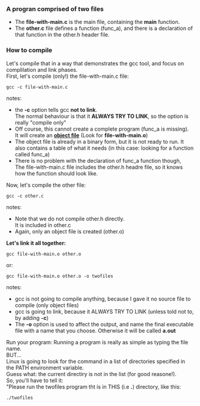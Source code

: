 ### A progran comprised of two files

- The **file-with-main.c** is the main file, containing the **main** function.
- The **other.c** file defines a function (func_a), and there is a declaration of that function in the other.h header file.

### How to compile

Let's compile that in a way that demonstrates the gcc tool, and focus on complilation and link phases.  
First, let's compile (only!) the file-with-main.c file:
```
gcc -c file-with-main.c
```

notes:
- the **-c** option tells gcc **not to link**.  
The normal behaviour is that it **ALWAYS TRY TO LINK**, so the option is really "compile only"
- Off course, this cannot create a complete program (func_a is missing).  
It will create an [**object file**](https://en.wikipedia.org/wiki/Object_file) (Look for **file-with-main.o**)
- The object file is already in a binary form, but it is not ready to run. It also contains a table of what it needs (in this case: looking for a function called func_a)
- There is no problem with the declaration of func_a function though,  
The file-with-main.c file includes the other.h headre file, so it knows how the function should look like.

Now, let's compile the other file:
```
gcc -c other.c
```
notes:
- Note that we do not compile other.h directly.  
It is included in other.c
- Again, only an object file is created (other.o)

**Let's link it all together:**  
```
gcc file-with-main.o other.o
```
or:
```
gcc file-with-main.o other.o -o twofiles
```
notes:
- gcc is not going to compile anything, because I gave it no source file to compile (only object files)
- gcc is going to link, because it ALWAYS TRY TO LINK (unless told not to, by adding **-c**)
- The **-o** option is used to affect the output, and name the final executable file with a name that you choose. Otherwise it will be called **a.out**

Run your program:
Running a program is really as simple as typing the file name.  
BUT...  
Linux is going to look for the command in a list of directories specified in the PATH environment variable.  
Guess what: the current directiry is not in the list (for good reasone!).  
So, you'll have to tell it:  
"Please run the twofiles program tht is in THIS (i.e **.**) directory, like this:
```
./twofiles
```
